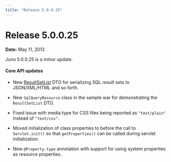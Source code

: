 ```yaml
---
title: "Release 5.0.0.25"
---
```


# Release 5.0.0.25

**Date:** May 11, 2013

Juno 5.0.0.25 is a minor update.

#### Core API updates

- New [ResultSetList]({{API_DOCS}}/org/apache/juneau/dto/ResultSetList.html) DTO for serializing SQL result sets to JSON/XML/HTML and so forth.

- New `SqlQueryResource` class in the sample war for demonstrating the `ResultSetList` DTO.

- Fixed issue with media type for CSS files being reported as `"text/plain"` instead of `"text/css"`.

- Moved initialization of class properties to before the call to `Servlet.init()` so that `getProperties()` can be called during servlet initialization.

- New `@Property.type` annotation with support for using system properties as resource properties.

